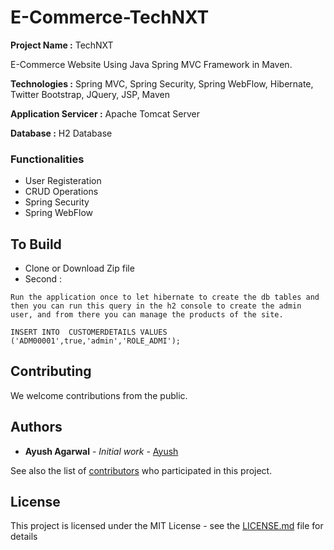 # E-Commerce-TechNXT
**Project Name :** TechNXT

E-Commerce Website Using Java Spring MVC Framework in Maven.

**Technologies :**
Spring MVC,
Spring Security, 
Spring WebFlow,
Hibernate, 
Twitter Bootstrap,
JQuery,
JSP,
Maven

**Application Servicer :**
Apache Tomcat Server

**Database :**
H2 Database


### Functionalities

* User Registeration
* CRUD Operations
* Spring Security
* Spring WebFlow

## To Build

* Clone or Download Zip file
* Second :

```
Run the application once to let hibernate to create the db tables and then you can run this query in the h2 console to create the admin user, and from there you can manage the products of the site.

INSERT INTO  CUSTOMERDETAILS VALUES ('ADM00001',true,'admin','ROLE_ADMI');  

```


## Contributing

We welcome contributions from the public.

## Authors

* **Ayush Agarwal** - *Initial work* - [Ayush](https://github.com/ayushagarwalk)

See also the list of [contributors](https://github.com/ayushagarwalk/E-Commerce-TechNXT/contributors) who participated in this project.

## License

This project is licensed under the MIT License - see the [LICENSE.md](LICENSE.md) file for details